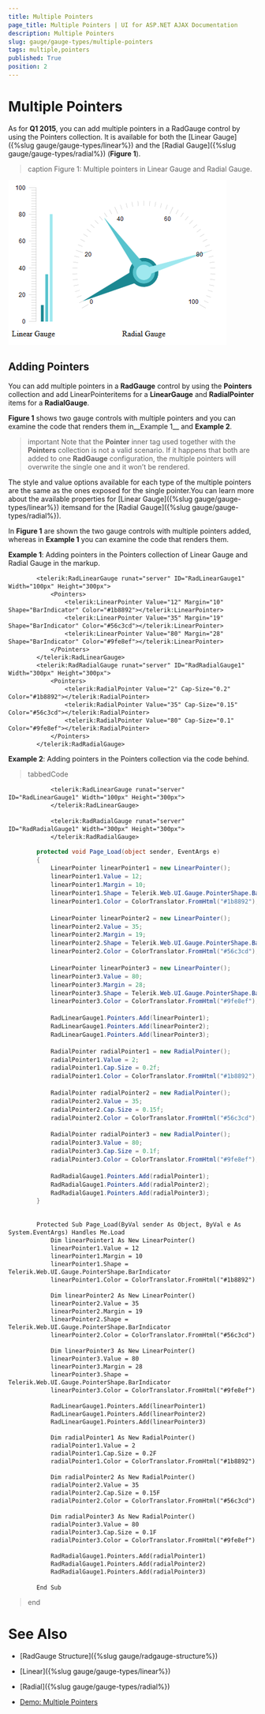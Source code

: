 ```yaml
---
title: Multiple Pointers
page_title: Multiple Pointers | UI for ASP.NET AJAX Documentation
description: Multiple Pointers
slug: gauge/gauge-types/multiple-pointers
tags: multiple,pointers
published: True
position: 2
---
```


# Multiple Pointers



As for __Q1 2015__, you can add multiple pointers in a	RadGauge control by using the Pointers collection. It is available for	both the [Linear Gauge]({%slug gauge/gauge-types/linear%}) and the	[Radial Gauge]({%slug gauge/gauge-types/radial%}) (__Figure 1__).
>caption Figure 1: Multiple pointers in Linear Gauge and Radial Gauge.

![gauge-multiple-pointers](images/gauge-multiple-pointers.png)

## Adding Pointers

You can add multiple pointers in a __RadGauge__ control by using the __Pointers__ collection and add LinearPointeritems for a __LinearGauge__ and __RadialPointer__ items for a __RadialGauge__.

__Figure 1__ shows two gauge controls with multiple pointers and you can examine the code that renders them in__Example 1__ and __Example 2__.

>important Note that the __Pointer__ inner tag used together with the __Pointers__ collection is not a valid scenario.	If it happens that both are added to one __RadGauge__ configuration, the multiple pointers will overwrite	the single one and it won’t be rendered.
>


The style and value options available for each type of the multiple pointers are the same as the ones exposed for the single pointer.You can learn more about the available properties for [Linear Gauge]({%slug gauge/gauge-types/linear%}) itemsand for the [Radial Gauge]({%slug gauge/gauge-types/radial%}).

In __Figure 1__ are shown the two gauge controls with multiple pointers added, whereas in	__Example 1__ you can examine the code that renders them.

__Example 1__: Adding pointers in the Pointers collection of Linear Gauge and Radial Gauge in the markup.

````ASPNET
		<telerik:RadLinearGauge runat="server" ID="RadLinearGauge1" Width="100px" Height="300px">
			<Pointers>
				<telerik:LinearPointer Value="12" Margin="10" Shape="BarIndicator" Color="#1b8892"></telerik:LinearPointer>
				<telerik:LinearPointer Value="35" Margin="19" Shape="BarIndicator" Color="#56c3cd"></telerik:LinearPointer>
				<telerik:LinearPointer Value="80" Margin="28" Shape="BarIndicator" Color="#9fe8ef"></telerik:LinearPointer>
			</Pointers>
		</telerik:RadLinearGauge>
		<telerik:RadRadialGauge runat="server" ID="RadRadialGauge1" Width="300px" Height="300px">
			<Pointers>
				<telerik:RadialPointer Value="2" Cap-Size="0.2" Color="#1b8892"></telerik:RadialPointer>
				<telerik:RadialPointer Value="35" Cap-Size="0.15" Color="#56c3cd"></telerik:RadialPointer>
				<telerik:RadialPointer Value="80" Cap-Size="0.1" Color="#9fe8ef"></telerik:RadialPointer>
			</Pointers>
		</telerik:RadRadialGauge>
````



__Example 2__: Adding pointers in the Pointers collection via the code behind.

>tabbedCode

````ASPNET
			<telerik:RadLinearGauge runat="server" ID="RadLinearGauge1" Width="100px" Height="300px">
			</telerik:RadLinearGauge>
	
			<telerik:RadRadialGauge runat="server" ID="RadRadialGauge1" Width="300px" Height="300px">
			</telerik:RadRadialGauge>
````
````C#
	    protected void Page_Load(object sender, EventArgs e)
	    {
			LinearPointer linearPointer1 = new LinearPointer();
			linearPointer1.Value = 12;
			linearPointer1.Margin = 10;
			linearPointer1.Shape = Telerik.Web.UI.Gauge.PointerShape.BarIndicator;
			linearPointer1.Color = ColorTranslator.FromHtml("#1b8892");
	
			LinearPointer linearPointer2 = new LinearPointer();
			linearPointer2.Value = 35;
			linearPointer2.Margin = 19;
			linearPointer2.Shape = Telerik.Web.UI.Gauge.PointerShape.BarIndicator;
			linearPointer2.Color = ColorTranslator.FromHtml("#56c3cd");
	
			LinearPointer linearPointer3 = new LinearPointer();
			linearPointer3.Value = 80;
			linearPointer3.Margin = 28;
			linearPointer3.Shape = Telerik.Web.UI.Gauge.PointerShape.BarIndicator;
			linearPointer3.Color = ColorTranslator.FromHtml("#9fe8ef");
	
			RadLinearGauge1.Pointers.Add(linearPointer1);
			RadLinearGauge1.Pointers.Add(linearPointer2);
			RadLinearGauge1.Pointers.Add(linearPointer3);
	
			RadialPointer radialPointer1 = new RadialPointer();
			radialPointer1.Value = 2;
			radialPointer1.Cap.Size = 0.2f;
			radialPointer1.Color = ColorTranslator.FromHtml("#1b8892");
	
			RadialPointer radialPointer2 = new RadialPointer();
			radialPointer2.Value = 35;
			radialPointer2.Cap.Size = 0.15f;
			radialPointer2.Color = ColorTranslator.FromHtml("#56c3cd");
	
			RadialPointer radialPointer3 = new RadialPointer();
			radialPointer3.Value = 80;
			radialPointer3.Cap.Size = 0.1f;
			radialPointer3.Color = ColorTranslator.FromHtml("#9fe8ef");
	
			RadRadialGauge1.Pointers.Add(radialPointer1);
			RadRadialGauge1.Pointers.Add(radialPointer2);
			RadRadialGauge1.Pointers.Add(radialPointer3);
		}
	
````
````VB.NET
		Protected Sub Page_Load(ByVal sender As Object, ByVal e As System.EventArgs) Handles Me.Load
			Dim linearPointer1 As New LinearPointer()
			linearPointer1.Value = 12
			linearPointer1.Margin = 10
			linearPointer1.Shape = Telerik.Web.UI.Gauge.PointerShape.BarIndicator
			linearPointer1.Color = ColorTranslator.FromHtml("#1b8892")
	
			Dim linearPointer2 As New LinearPointer()
			linearPointer2.Value = 35
			linearPointer2.Margin = 19
			linearPointer2.Shape = Telerik.Web.UI.Gauge.PointerShape.BarIndicator
			linearPointer2.Color = ColorTranslator.FromHtml("#56c3cd")
	
			Dim linearPointer3 As New LinearPointer()
			linearPointer3.Value = 80
			linearPointer3.Margin = 28
			linearPointer3.Shape = Telerik.Web.UI.Gauge.PointerShape.BarIndicator
			linearPointer3.Color = ColorTranslator.FromHtml("#9fe8ef")
	
			RadLinearGauge1.Pointers.Add(linearPointer1)
			RadLinearGauge1.Pointers.Add(linearPointer2)
			RadLinearGauge1.Pointers.Add(linearPointer3)
	
			Dim radialPointer1 As New RadialPointer()
			radialPointer1.Value = 2
			radialPointer1.Cap.Size = 0.2F
			radialPointer1.Color = ColorTranslator.FromHtml("#1b8892")
	
			Dim radialPointer2 As New RadialPointer()
			radialPointer2.Value = 35
			radialPointer2.Cap.Size = 0.15F
			radialPointer2.Color = ColorTranslator.FromHtml("#56c3cd")
	
			Dim radialPointer3 As New RadialPointer()
			radialPointer3.Value = 80
			radialPointer3.Cap.Size = 0.1F
			radialPointer3.Color = ColorTranslator.FromHtml("#9fe8ef")
	
			RadRadialGauge1.Pointers.Add(radialPointer1)
			RadRadialGauge1.Pointers.Add(radialPointer2)
			RadRadialGauge1.Pointers.Add(radialPointer3)
	
		End Sub
````
>end

# See Also

 * [RadGauge Structure]({%slug gauge/radgauge-structure%})

 * [Linear]({%slug gauge/gauge-types/linear%})

 * [Radial]({%slug gauge/gauge-types/radial%})

 * [Demo: Multiple Pointers](http://demos.telerik.com/aspnet-ajax/gauge/examples/multiplepointers/defaultcs.aspx)
